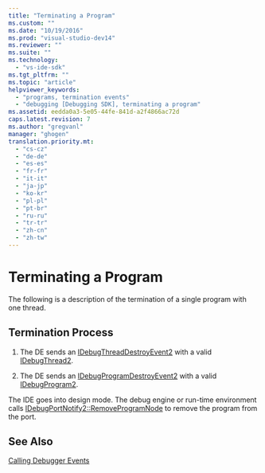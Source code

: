 ```yaml
---
title: "Terminating a Program"
ms.custom: ""
ms.date: "10/19/2016"
ms.prod: "visual-studio-dev14"
ms.reviewer: ""
ms.suite: ""
ms.technology: 
  - "vs-ide-sdk"
ms.tgt_pltfrm: ""
ms.topic: "article"
helpviewer_keywords: 
  - "programs, termination events"
  - "debugging [Debugging SDK], terminating a program"
ms.assetid: eedda0a3-5e05-44fe-841d-a2f4866ac72d
caps.latest.revision: 7
ms.author: "gregvanl"
manager: "ghogen"
translation.priority.mt: 
  - "cs-cz"
  - "de-de"
  - "es-es"
  - "fr-fr"
  - "it-it"
  - "ja-jp"
  - "ko-kr"
  - "pl-pl"
  - "pt-br"
  - "ru-ru"
  - "tr-tr"
  - "zh-cn"
  - "zh-tw"
---
```

# Terminating a Program
The following is a description of the termination of a single program with one thread.  
  
## Termination Process  
  
1.  The DE sends an [IDebugThreadDestroyEvent2](../extensibility-debugger-reference/idebugthreaddestroyevent2.md) with a valid [IDebugThread2](../extensibility-debugger-reference/idebugthread2.md).  
  
2.  The DE sends an [IDebugProgramDestroyEvent2](../extensibility-debugger-reference/idebugprogramdestroyevent2.md) with a valid [IDebugProgram2](../extensibility-debugger-reference/idebugprogram2.md).  
  
 The IDE goes into design mode. The debug engine or run-time environment calls [IDebugPortNotify2::RemoveProgramNode](../extensibility-debugger-reference/idebugportnotify2--removeprogramnode.md) to remove the program from the port.  
  
## See Also  
 [Calling Debugger Events](../extensibility-debugger/calling-debugger-events.md)